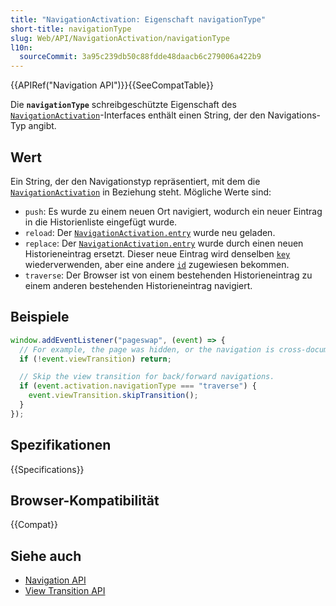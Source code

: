 ```yaml
---
title: "NavigationActivation: Eigenschaft navigationType"
short-title: navigationType
slug: Web/API/NavigationActivation/navigationType
l10n:
  sourceCommit: 3a95c239db50c88fdde48daacb6c279006a422b9
---
```


{{APIRef("Navigation API")}}{{SeeCompatTable}}

Die **`navigationType`** schreibgeschützte Eigenschaft des [`NavigationActivation`](/de/docs/Web/API/NavigationActivation)-Interfaces enthält einen String, der den Navigations-Typ angibt.

## Wert

Ein String, der den Navigationstyp repräsentiert, mit dem die [`NavigationActivation`](/de/docs/Web/API/NavigationActivation) in Beziehung steht. Mögliche Werte sind:

- `push`: Es wurde zu einem neuen Ort navigiert, wodurch ein neuer Eintrag in die Historienliste eingefügt wurde.
- `reload`: Der [`NavigationActivation.entry`](/de/docs/Web/API/NavigationActivation/entry) wurde neu geladen.
- `replace`: Der [`NavigationActivation.entry`](/de/docs/Web/API/NavigationActivation/entry) wurde durch einen neuen Historieneintrag ersetzt. Dieser neue Eintrag wird denselben [`key`](/de/docs/Web/API/NavigationHistoryEntry/key) wiederverwenden, aber eine andere [`id`](/de/docs/Web/API/NavigationHistoryEntry/id) zugewiesen bekommen.
- `traverse`: Der Browser ist von einem bestehenden Historieneintrag zu einem anderen bestehenden Historieneintrag navigiert.

## Beispiele

```js
window.addEventListener("pageswap", (event) => {
  // For example, the page was hidden, or the navigation is cross-document.
  if (!event.viewTransition) return;

  // Skip the view transition for back/forward navigations.
  if (event.activation.navigationType === "traverse") {
    event.viewTransition.skipTransition();
  }
});
```

## Spezifikationen

{{Specifications}}

## Browser-Kompatibilität

{{Compat}}

## Siehe auch

- [Navigation API](/de/docs/Web/API/Navigation_API)
- [View Transition API](/de/docs/Web/API/View_Transition_API)
